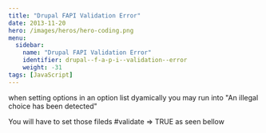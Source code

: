 ```yaml
---
title: "Drupal FAPI Validation Error"
date: 2013-11-20
hero: /images/heros/hero-coding.png
menu:
  sidebar:
    name: "Drupal FAPI Validation Error"
    identifier: drupal--f-a-p-i--validation--error
    weight: -31
tags: [JavaScript]
---
```


<p>when setting options in an option list dyamically you may run into &quot;An illegal choice has been detected&quot;&nbsp;</p>

<p>You will have to set those fileds #validate =&gt; TRUE as seen bellow</p>

<script src="https://gist.github.com/alnutile/7647356.js"></script>

<p>&nbsp;</p>